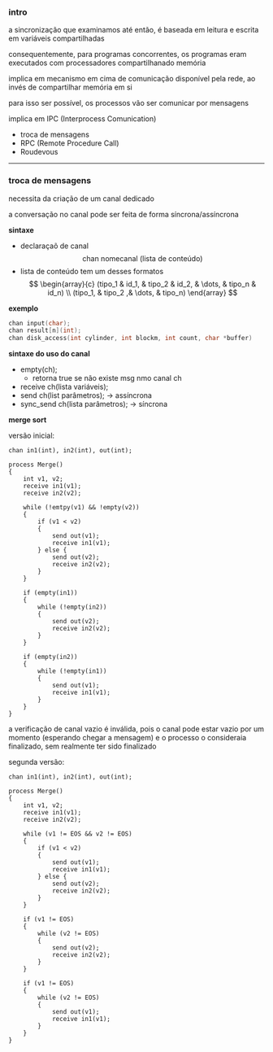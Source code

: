 
### intro

a sincronização que examinamos até então, é baseada em leitura e escrita em variáveis compartilhadas

consequentemente, para programas concorrentes, os programas eram executados com processadores compartilhanado memória

implica em mecanismo em cima de comunicação disponível pela rede, ao invés de compartilhar memória em si

para isso ser possível, os processos vão ser comunicar por mensagens

implica em IPC (Interprocess Comunication)
- troca de mensagens 
- RPC (Remote Procedure Call)
- Roudevous

----

### troca de mensagens

necessita da criação de um canal dedicado

a conversação no canal pode ser feita de forma síncrona/assíncrona

**sintaxe**
- declaraçaõ de canal
$$\text{chan nomecanal (lista de conteúdo)}$$
- lista de conteúdo tem um desses formatos
$$
\begin{array}{c}
(tipo_1 & id_1, & tipo_2 & id_2, & \dots, & tipo_n & id_n) \\
(tipo_1, & tipo_2  ,& \dots, & tipo_n)
\end{array}
$$


**exemplo**
```c
chan input(char);
chan result[n](int);
chan disk_access(int cylinder, int blockm, int count, char *buffer)
```

**sintaxe do uso do canal**
- empty(ch);
	- retorna true se não existe msg nmo canal ch
- receive ch(lista variáveis);
- send ch(list parâmetros); -> assíncrona
- sync_send ch(lista parâmetros); -> síncrona

**merge sort**

versão inicial:
```
chan in1(int), in2(int), out(int);

process Merge() 
{
	int v1, v2;
	receive in1(v1);
	receive in2(v2);
	
	while (!emtpy(v1) && !empty(v2))
	{
		if (v1 < v2)
		{
			send out(v1);
			receive in1(v1);
		} else {
			send out(v2);
			receive in2(v2);
		}
	}
	
	if (empty(in1))
	{
		while (!empty(in2))
		{
			send out(v2);
			receive in2(v2);
		}
	}
	
	if (empty(in2))
	{
		while (!empty(in1))
		{
			send out(v1);
			receive in1(v1);
		}
	}
}	
```
a verificação de canal vazio é inválida, pois o canal pode estar vazio por um momento (esperando chegar a mensagem) e o processo o consideraia finalizado, sem realmente ter sido finalizado

segunda versão:
```
chan in1(int), in2(int), out(int);

process Merge() 
{
	int v1, v2;
	receive in1(v1);
	receive in2(v2);
	
	while (v1 != EOS && v2 != EOS)
	{
		if (v1 < v2)
		{
			send out(v1);
			receive in1(v1);
		} else {
			send out(v2);
			receive in2(v2);
		}
	}
	
	if (v1 != EOS)
	{
		while (v2 != EOS)
		{
			send out(v2);
			receive in2(v2);
		}
	}
	
	if (v1 != EOS)
	{
		while (v2 != EOS)
		{
			send out(v1);
			receive in1(v1);
		}
	}
}	
```
